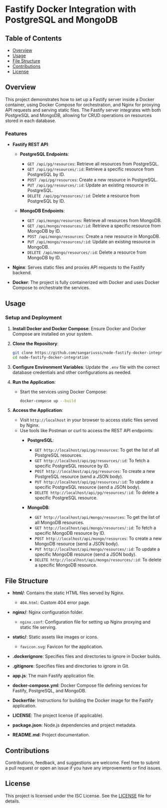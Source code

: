 # Fastify Docker Integration with PostgreSQL and MongoDB

## Table of Contents

- [Overview](#overview)
- [Usage](#usage)
- [File Structure](#file-structure)
- [Contributions](#contributions)
- [License](#license)

## Overview

This project demonstrates how to set up a Fastify server inside a Docker container, using Docker Compose for orchestration, and Nginx for proxying API requests and serving static files. The Fastify server integrates with both PostgreSQL and MongoDB, allowing for CRUD operations on resources stored in each database.

### Features

- **Fastify REST API**:
  - **PostgreSQL Endpoints**:
    - `GET /api/pg/resources`: Retrieve all resources from PostgreSQL.
    - `GET /api/pg/resources/:id`: Retrieve a specific resource from PostgreSQL by ID.
    - `POST /api/pg/resources`: Create a new resource in PostgreSQL.
    - `PUT /api/pg/resources/:id`: Update an existing resource in PostgreSQL.
    - `DELETE /api/pg/resources/:id`: Delete a resource from PostgreSQL by ID.

  - **MongoDB Endpoints**:
    - `GET /api/mongo/resources`: Retrieve all resources from MongoDB.
    - `GET /api/mongo/resources/:id`: Retrieve a specific resource from MongoDB by ID.
    - `POST /api/mongo/resources`: Create a new resource in MongoDB.
    - `PUT /api/mongo/resources/:id`: Update an existing resource in MongoDB.
    - `DELETE /api/mongo/resources/:id`: Delete a resource from MongoDB by ID.

- **Nginx**: Serves static files and proxies API requests to the Fastify backend.
- **Docker**: The project is fully containerized with Docker and uses Docker Compose to orchestrate the services.

## Usage

### Setup and Deployment

1. **Install Docker and Docker Compose**: Ensure Docker and Docker Compose are installed on your system.

2. **Clone the Repository**:
    ```bash
    git clone https://github.com/sangariusss/node-fastify-docker-integration.git
    cd node-fastify-docker-integration
    ```

3. **Configure Environment Variables**:
    Update the `.env` file with the correct database credentials and other configurations as needed.

4. **Run the Application**:
    - Start the services using Docker Compose:
      ```bash
      docker-compose up --build
      ```

5. **Access the Application**:
    - Visit `http://localhost` in your browser to access static files served by Nginx.
    - Use tools like Postman or curl to access the REST API endpoints:
        - **PostgreSQL**:
            - `GET http://localhost/api/pg/resources`: To get the list of all PostgreSQL resources.
            - `GET http://localhost/api/pg/resources/:id`: To fetch a specific PostgreSQL resource by ID.
            - `POST http://localhost/api/pg/resources`: To create a new PostgreSQL resource (send a JSON body).
            - `PUT http://localhost/api/pg/resources/:id`: To update a specific PostgreSQL resource (send a JSON body).
            - `DELETE http://localhost/api/pg/resources/:id`: To delete a specific PostgreSQL resource.

        - **MongoDB**:
            - `GET http://localhost/api/mongo/resources`: To get the list of all MongoDB resources.
            - `GET http://localhost/api/mongo/resources/:id`: To fetch a specific MongoDB resource by ID.
            - `POST http://localhost/api/mongo/resources`: To create a new MongoDB resource (send a JSON body).
            - `PUT http://localhost/api/mongo/resources/:id`: To update a specific MongoDB resource (send a JSON body).
            - `DELETE http://localhost/api/mongo/resources/:id`: To delete a specific MongoDB resource.

## File Structure

- **html/**: Contains the static HTML files served by Nginx.
    - `404.html`: Custom 404 error page.

- **nginx/**: Nginx configuration folder.
    - `nginx.conf`: Configuration file for setting up Nginx proxying and static file serving.

- **static/**: Static assets like images or icons.
    - `favicon.svg`: Favicon for the application.

- **.dockerignore**: Specifies files and directories to ignore in Docker builds.

- **.gitignore**: Specifies files and directories to ignore in Git.

- **app.js**: The main Fastify application file.

- **docker-compose.yml**: Docker Compose file defining services for Fastify, PostgreSQL, and MongoDB.

- **Dockerfile**: Instructions for building the Docker image for the Fastify application.

- **LICENSE**: The project license (if applicable).

- **package.json**: Node.js dependencies and project metadata.

- **README.md**: Project documentation.

## Contributions

Contributions, feedback, and suggestions are welcome. Feel free to submit a pull request or open an issue if you have any improvements or find issues.

## License

This project is licensed under the ISC License. See the [LICENSE](LICENSE) file for details.
